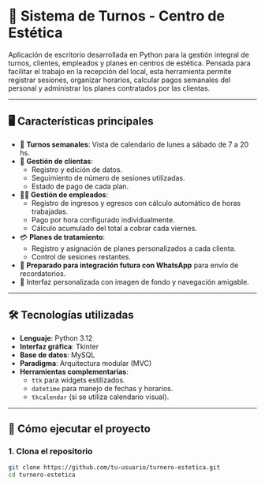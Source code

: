 # 💅 Sistema de Turnos - Centro de Estética

Aplicación de escritorio desarrollada en Python para la gestión integral de turnos, clientes, empleados y planes en centros de estética. Pensada para facilitar el trabajo en la recepción del local, esta herramienta permite registrar sesiones, organizar horarios, calcular pagos semanales del personal y administrar los planes contratados por las clientas.

---

## 🖥️ Características principales

- 📅 **Turnos semanales**: Vista de calendario de lunes a sábado de 7 a 20 hs.
- 👥 **Gestión de clientas**:
  - Registro y edición de datos.
  - Seguimiento de número de sesiones utilizadas.
  - Estado de pago de cada plan.
- 🧑‍🔧 **Gestión de empleados**:
  - Registro de ingresos y egresos con cálculo automático de horas trabajadas.
  - Pago por hora configurado individualmente.
  - Cálculo acumulado del total a cobrar cada viernes.
- 💳 **Planes de tratamiento**:
  - Registro y asignación de planes personalizados a cada clienta.
  - Control de sesiones restantes.
- 💬 **Preparado para integración futura con WhatsApp** para envío de recordatorios.
- 🎨 Interfaz personalizada con imagen de fondo y navegación amigable.

---

## 🛠️ Tecnologías utilizadas

- **Lenguaje**: Python 3.12
- **Interfaz gráfica**: Tkinter
- **Base de datos**: MySQL
- **Paradigma**: Arquitectura modular (MVC)
- **Herramientas complementarias**:
  - `ttk` para widgets estilizados.
  - `datetime` para manejo de fechas y horarios.
  - `tkcalendar` (si se utiliza calendario visual).

---

## 🚀 Cómo ejecutar el proyecto

### 1. Clona el repositorio

```bash
git clone https://github.com/tu-usuario/turnero-estetica.git
cd turnero-estetica


